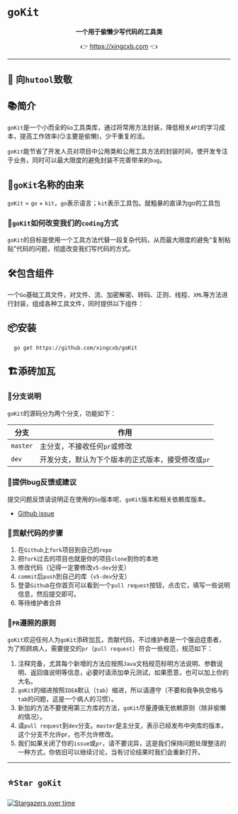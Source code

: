 # `goKit`

<p align="center">
	<strong>
        一个用于偷懒少写代码的工具类
    </strong>
</p>

<p align="center">
👉 <a href="https://xingcxb.com">https://xingcxb.com</a> 👈
</p>

-------------------------------------------------------------------------------
🫡 向`hutool`致敬
-------------------------------------------------------------------------------

## 📚简介

`goKit`是一个小而全的`Go`工具类库，通过将常用方法封装，降低相关`API`的学习成本，提高工作效率(😏主要是偷懒)，少干重复的活。

`goKit`能节省了开发人员对项目中公用类和公用工具方法的封装时间，使开发专注于业务，同时可以最大限度的避免封装不完善带来的`bug`。

## 🎁`goKit`名称的由来

`goKit` = `go` + `kit`，`go`表示语言；`kit`表示工具包。就粗暴的直译为go的工具包

### 🍺`goKit`如何改变我们的`coding`方式

`goKit`的目标是使用一个工具方法代替一段复杂代码，从而最大限度的避免“复制粘贴”代码的问题，彻底改变我们写代码的方式。

## 🛠️包含组件

一个`Go`基础工具文件，对文件、流、加密解密、转码、正则、线程、`XML`等方法进行封装，组成各种工具文件，同时提供以下组件：

## 📦安装

```shell
  go get https://github.com/xingcxb/goKit
```

## 🏗️添砖加瓦

### 🎋分支说明

`goKit`的源码分为两个分支，功能如下：

| 分支     | 作用                          |
|--------|-----------------------------|
| `master` | 主分支，不接收任何`pr`或修改            |
| `dev` | 开发分支，默认为下个版本的正式版本，接受修改或`pr` |

### 🐞提供bug反馈或建议

提交问题反馈请说明正在使用的`Go`版本呢、`goKit`版本和相关依赖库版本。

- [Github issue](https://github.com/xingcxb/goKit/issues)

### 🧬贡献代码的步骤

1. 在`Github`上`fork`项目到自己的`repo`
2. 把`fork`过去的项目也就是你的项目`clone`到你的本地
3. 修改代码（记得一定要修改`v5-dev`分支）
4. `commit`后`push`到自己的库（`v5-dev`分支）
5. 登录`Github`在你首页可以看到一个`pull request`按钮，点击它，填写一些说明信息，然后提交即可。
6. 等待维护者合并

### 📐`PR`遵照的原则

`goKit`欢迎任何人为`goKit`添砖加瓦，贡献代码，不过维护者是一个强迫症患者，为了照顾病人，需要提交的`pr`（`pull request`）符合一些规范，规范如下：

1. 注释完备，尤其每个新增的方法应按照`Java`文档规范标明方法说明、参数说明、返回值说明等信息，必要时请添加单元测试，如果愿意，也可以加上你的大名。
2. `goKit`的缩进按照`IDEA`默认（`tab`）缩进，所以请遵守（不要和我争执空格与`tab`的问题，这是一个病人的习惯）。
3. 新加的方法不要使用第三方库的方法，`goKit`尽量遵循无依赖原则（除非偷懒的情况）。
4. 请`pull request`到`dev`分支。`master`是主分支，表示已经发布中央库的版本，这个分支不允许pr，也不允许修改。
5. 我们如果关闭了你的`issue`或`pr`，请不要诧异，这是我们保持问题处理整洁的一种方式，你依旧可以继续讨论，当有讨论结果时我们会重新打开。

-------------------------------------------------------------------------------

## ⭐`Star goKit`

[![Stargazers over time](https://starchart.cc/xingcxb/goKit.svg)](https://starchart.cc/xingcxb/goKit)
